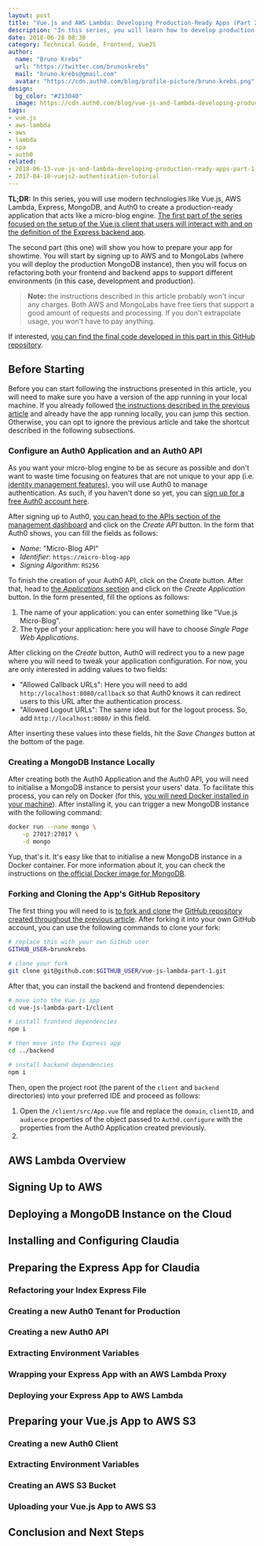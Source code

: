 ```yaml
---
layout: post
title: "Vue.js and AWS Lambda: Developing Production-Ready Apps (Part 2)"
description: "In this series, you will learn how to develop production-ready applications with Vue.js and AWS Lambda."
date: 2018-06-28 08:30
category: Technical Guide, Frontend, VueJS
author:
  name: "Bruno Krebs"
  url: "https://twitter.com/brunoskrebs"
  mail: "bruno.krebs@gmail.com"
  avatar: "https://cdn.auth0.com/blog/profile-picture/bruno-krebs.png"
design:
  bg_color: "#213040"
  image: https://cdn.auth0.com/blog/vue-js-and-lambda-developing-production-ready-apps/logo.png
tags:
- vue.js
- aws-lambda
- aws
- lambda
- spa
- auth0
related:
- 2018-06-13-vue-js-and-lambda-developing-production-ready-apps-part-1
- 2017-04-18-vuejs2-authentication-tutorial
---
```


**TL;DR:** In this series, you will use modern technologies like Vue.js, AWS Lambda, Express, MongoDB, and Auth0 to create a production-ready application that acts like a micro-blog engine. [The first part of the series focused on the setup of the Vue.js client that users will interact with and on the definition of the Express backend app](https://auth0.com/blog/vue-js-and-lambda-developing-production-ready-apps-part-1/). 

The second part (this one) will show you how to prepare your app for showtime. You will start by signing up to AWS and to MongoLabs (where you will deploy the production MongoDB instance), then you will focus on refactoring both your frontend and backend apps to support different environments (in this case, development and production).

> **Note:** the instructions described in this article probably won't incur any charges. Both AWS and MongoLabs have free tiers that support a good amount of requests and processing. If you don't extrapolate usage, you won't have to pay anything.

If interested, [you can find the final code developed in this part in this GitHub repository](https://github.com/auth0-blog/vue-js-lambda-part-2).

## Before Starting

Before you can start following the instructions presented in this article, you will need to make sure you have a version of the app running in your local machine. If you already followed [the instructions described in the previous article](https://auth0.com/blog/vue-js-and-lambda-developing-production-ready-apps-part-1/) and already have the app running locally, you can jump this section. Otherwise, you can opt to ignore the previous article and take the shortcut described in the following subsections.

### Configure an Auth0 Application and an Auth0 API

As you want your micro-blog engine to be as secure as possible and don't want to waste time focusing on features that are not unique to your app (i.e. [identity management features](https://auth0.com/learn/cloud-identity-access-management/)), you will use Auth0 to manage authentication. As such, if you haven't done so yet, you can <a href="https://auth0.com/signup" data-amp-replace="CLIENT_ID" data-amp-addparams="anonId=CLIENT_ID(cid-scope-cookie-fallback-name)">sign up for a free Auth0 account here</a>.

After signing up to Auth0, [you can head to the APIs section of the management dashboard](https://manage.auth0.com/#/apis) and click on the _Create API_ button. In the form that Auth0 shows, you can fill the fields as follows:

- _Name_: "Micro-Blog API"
- _Identifier_: `https://micro-blog-app`
- _Signing Algorithm_: `RS256`

To finish the creation of your Auth0 API, click on the _Create_ button. After that, head to [the _Applications_ section](https://manage.auth0.com/#/applications) and click on the _Create Application_ button. In the form presented, fill the options as follows:

1. The name of your application: you can enter something like "Vue.js Micro-Blog".
2. The type of your application: here you will have to choose _Single Page Web Applications_.

After clicking on the _Create_ button, Auth0 will redirect you to a new page where you will need to tweak your application configuration. For now, you are only interested in adding values to two fields:

- "Allowed Callback URLs": Here you will need to add `http://localhost:8080/callback` so that Auth0 knows it can redirect users to this URL after the authentication process.
- "Allowed Logout URLs": The same idea but for the logout process. So, add `http://localhost:8080/` in this field.

After inserting these values into these fields, hit the _Save Changes_ button at the bottom of the page.

### Creating a MongoDB Instance Locally

After creating both the Auth0 Application and the Auth0 API, you will need to initialise a MongoDB instance to persist your users' data. To facilitate this process, you can rely on Docker (for this, [you will need Docker installed in your machine](https://docs.docker.com/install/)). After installing it, you can trigger a new MongoDB instance with the following command:

```bash
docker run --name mongo \
    -p 27017:27017 \
    -d mongo
```

Yup, that's it. It's easy like that to initialise a new MongoDB instance in a Docker container. For more information about it, you can check the instructions on [the official Docker image for MongoDB](https://hub.docker.com/_/mongo/).

### Forking and Cloning the App's GitHub Repository

The first thing you will need to is [to fork and clone](https://guides.github.com/activities/forking/) the [GitHub repository created throughout the previous article](https://github.com/auth0-blog/vue-js-lambda-part-1). After forking it into your own GitHub account, you can use the following commands to clone your fork:

```bash
# replace this with your own GitHub user
GITHUB_USER=brunokrebs

# clone your fork
git clone git@github.com:$GITHUB_USER/vue-js-lambda-part-1.git
```

After that, you can install the backend and frontend dependencies:

```bash
# move into the Vue.js app
cd vue-js-lambda-part-1/client

# install frontend dependencies
npm i

# then move into the Express app
cd ../backend

# install backend dependencies
npm i
```

Then, open the project root (the parent of the `client` and `backend` directories) into your preferred IDE and proceed as follows:

1. Open the `/client/src/App.vue` file and replace the `domain`, `clientID`, and `audience` properties of the object passed to `Auth0.configure` with the properties from the Auth0 Application created previously.
2. 

## AWS Lambda Overview

## Signing Up to AWS

## Deploying a MongoDB Instance on the Cloud

## Installing and Configuring Claudia

## Preparing the Express App for Claudia
### Refactoring your Index Express File
### Creating a new Auth0 Tenant for Production
### Creating a new Auth0 API
### Extracting Environment Variables
### Wrapping your Express App with an AWS Lambda Proxy
### Deploying your Express App to AWS Lambda

## Preparing your Vue.js App to AWS S3
### Creating a new Auth0 Client
### Extracting Environment Variables
### Creating an AWS S3 Bucket
### Uploading your Vue.js App to AWS S3

## Conclusion and Next Steps
